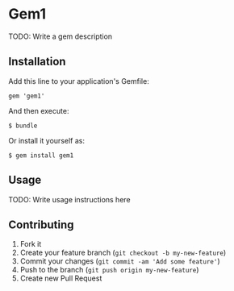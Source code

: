 # Gem1

TODO: Write a gem description

## Installation

Add this line to your application's Gemfile:

    gem 'gem1'

And then execute:

    $ bundle

Or install it yourself as:

    $ gem install gem1

## Usage

TODO: Write usage instructions here

## Contributing

1. Fork it
2. Create your feature branch (`git checkout -b my-new-feature`)
3. Commit your changes (`git commit -am 'Add some feature'`)
4. Push to the branch (`git push origin my-new-feature`)
5. Create new Pull Request
